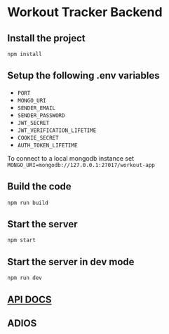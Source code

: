 # Workout Tracker Backend

## Install the project

`npm install`

## Setup the following .env variables

- `PORT`
- `MONGO_URI`
- `SENDER_EMAIL`
- `SENDER_PASSWORD`
- `JWT_SECRET`
- `JWT_VERIFICATION_LIFETIME`
- `COOKIE_SECRET`
- `AUTH_TOKEN_LIFETIME`

To connect to a local mongodb instance set `MONGO_URI=mongodb://127.0.0.1:27017/workout-app`

## Build the code

`npm run build`

## Start the server

`npm start`

## Start the server in dev mode

`npm run dev`

## [API DOCS](https://documenter.getpostman.com/view/15915035/2s93Jxt2Vv)

## ADIOS